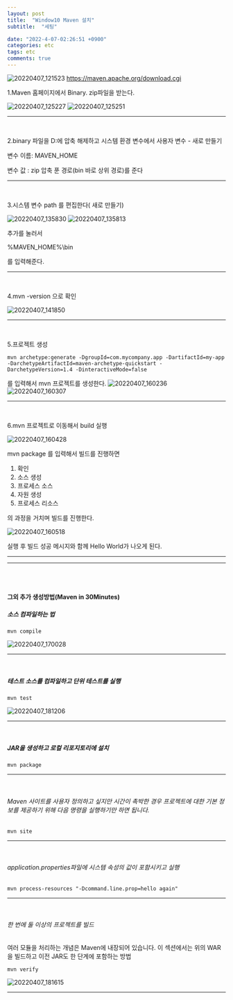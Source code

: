 ```yaml
---
layout: post
title:  "Window10 Maven 설치"
subtitle:  "세팅"

date: "2022-4-07-02:26:51 +0900"
categories: etc
tags: etc
comments: true
---
```




![20220407_121523](/assets/20220407_121523.png)
https://maven.apache.org/download.cgi


1.Maven 홈페이지에서 Binary. zip파일을 받는다.



![20220407_125227](/assets/20220407_125227.png)
![20220407_125251](/assets/20220407_125251.png)


-----

<br>


2.binary 파일을 D:에 압축 해제하고 시스템 환경 변수에서
사용자 변수 - 새로 만들기

변수 이름:  MAVEN_HOME

변수 값 : zip 압축 푼 경로(bin 바로 상위 경로)를 준다


-----

<br>


3.시스템 변수 path 를 편집한다( 새로 만들기)


![20220407_135830](/assets/20220407_135830.png)
![20220407_135813](/assets/20220407_135813.png)

추가를 눌러서

%MAVEN_HOME%\bin

를 입력해준다.

-----

<br>


4.mvn -version 으로 확인

![20220407_141850](/assets/20220407_141850.png)

-----

<br>


5.프로젝트 생성

```
mvn archetype:generate -DgroupId=com.mycompany.app -DartifactId=my-app -DarchetypeArtifactId=maven-archetype-quickstart -DarchetypeVersion=1.4 -DinteractiveMode=false

```
를 입력해서 mvn 프로젝트를 생성한다.
![20220407_160236](/assets/20220407_160236.png)
![20220407_160307](/assets/20220407_160307.png)

-----

<br>


6.mvn 프로젝트로 이동해서 build 실행

![20220407_160428](/assets/20220407_160428.png)

mvn package
를 입력해서 빌드를 진행하면


1. 확인
2. 소스 생성
3. 프로세스 소스
4. 자원 생성
5. 프로세스 리소스

의 과정을 거치며 빌드를 진행한다.

![20220407_160518](/assets/20220407_160518.png)


실행 후 빌드 성공 메시지와 함께 Hello World가 나오게 된다.


-----
-----

<br>
<br>

#### 그외 추가 생성방법(Maven in 30Minutes)



##### 소스 컴파일하는 법

```
mvn compile
```

![20220407_170028](/assets/20220407_170028.png)

-----

<br>


##### 테스트 소스를 컴파일하고 단위 테스트를 실행

```
mvn test
```

![20220407_181206](/assets/20220407_181206.png)

-----

<br>


##### JAR을 생성하고 로컬 리포지토리에 설치

```
mvn package
```

-----

<br>


######  Maven 사이트를 사용자 정의하고 싶지만 시간이 촉박한 경우 프로젝트에 대한 기본 정보를 제공하기 위해 다음 명령을 실행하기만 하면 됩니다.
```
mvn site
```

-----

<br>

###### application.properties파일에 시스템 속성의 값이 포함시키고 실행

```
mvn process-resources "-Dcommand.line.prop=hello again"

```
-----

<br>


###### 한 번에 둘 이상의 프로젝트를 빌드



여러 모듈을 처리하는 개념은 Maven에 내장되어 있습니다. 이 섹션에서는 위의 WAR을 빌드하고 이전 JAR도 한 단계에 포함하는 방법

```
mvn verify
```

![20220407_181615](/assets/20220407_181615.png)

-----
